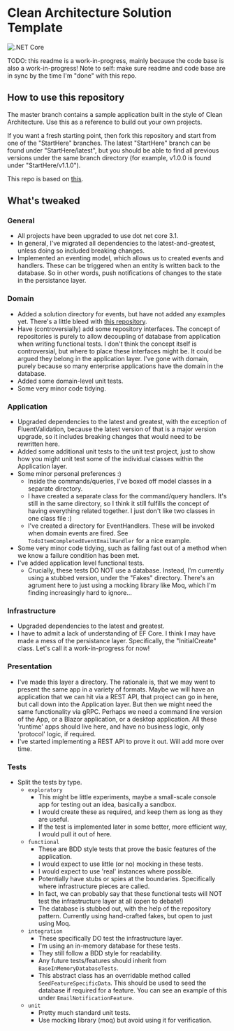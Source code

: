 # Clean Architecture Solution Template

![.NET Core](https://github.com/bcraig83/CleanArchitecture/workflows/.NET%20Core/badge.svg)

TODO: this readme is a work-in-progress, mainly because the code base is also a work-in-progress! Note to self: make sure readme and code base are in sync by the time I'm "done" with this repo.

## How to use this repository

The master branch contains a sample application built in the style of Clean Architecture. Use this as a reference to build out your own projects.

If you want a fresh starting point, then fork this repository and start from one of the "StartHere" branches. The latest "StartHere" branch can be found under "StartHere/latest", but you should be able to find all previous versions under the same branch directory (for example, v1.0.0 is found under "StartHere/v1.1.0").

This repo is based on [this](https://github.com/jasontaylordev/CleanArchitecture).

## What's tweaked

### General

- All projects have been upgraded to use dot net core 3.1.
- In general, I've migrated all dependencies to the latest-and-greatest, unless doing so included breaking changes.
- Implemented an eventing model, which allows us to created events and handlers. These can be triggered when an entity is written back to the database. So in other words, push notifications of changes to the state in the persistance layer.

### Domain

- Added a solution directory for events, but have not added any examples yet. There's a little bleed with [this repository](https://github.com/ardalis/CleanArchitecture).
- Have (controversially) add some repository interfaces. The concept of repositories is purely to allow decoupling of database from application when writing functional tests. I don't think the concept itself is controversial, but where to place these interfaces might be. It could be argued they belong in the application layer. I've gone with domain, purely because so many enterprise applications have the domain in the database. 
- Added some domain-level unit tests.
- Some very minor code tidying.

### Application

- Upgraded dependencies to the latest and greatest, with the exception of FluentValidation, because the latest version of that is a major version upgrade, so it includes breaking changes that would need to be rewritten here.
- Added some additional unit tests to the unit test project, just to show how you might unit test some of the individual classes within the Application layer.
- Some minor personal preferences :)
    - Inside the commands/queries, I've boxed off model classes in a separate directory.
    - I have created a separate class for the command/query handlers. It's still in the same directory, so I think it still fulfills the concept of having everything related together. I just don't like two classes in one class file :)
    - I've created a directory for EventHandlers. These will be invoked when domain events are fired. See `TodoItemCompletedEventEmailHandler` for a nice example.
- Some very minor code tidying, such as failing fast out of a method when we know a failure condition has been met.
- I've added application level functional tests.
    - Crucially, these tests DO NOT use a database. Instead, I'm currently using a stubbed version, under the "Fakes" directory. There's an agrument here to just using a mocking library like Moq, which I'm finding increasingly hard to ignore...

### Infrastructure

- Upgraded dependencies to the latest and greatest.
- I have to admit a lack of understanding of EF Core. I think I may have made a mess of the persistance layer. Specifically,  the "InitialCreate" class. Let's call it a work-in-progress for now! 

### Presentation

- I've made this layer a directory. The rationale is, that we may went to present the same app in a variety of formats. Maybe we will have an application that we can hit via a REST API, that project can go in here, but call down into the Application layer. But then we might need the same functionality via gRPC. Perhaps we need a command line version of the App, or a Blazor application, or a desktop application. All these 'runtime' apps should live here, and have no business logic, only 'protocol' logic, if required.
- I've started implementing a REST API to prove it out. Will add more over time.

### Tests

- Split the tests by type.
    - `exploratory`
        - This might be little experiments, maybe a small-scale console app for testing out an idea, basically a sandbox.
        - I would create these as required, and keep them as long as they are useful.
        - If the test is implemented later in some better, more efficient way, I would pull it out of here.
    - `functional`
        - These are BDD style tests that prove the basic features of the application.
        - I would expect to use little (or no) mocking in these tests.
        - I would expect to use 'real' instances where possible.
        - Potentially have stubs or spies at the boundaries. Specifically where infrastructure pieces are called.
        - In fact, we can probably say that these functional tests will NOT test the infrastructure layer at all (open to debate!)
        - The database is stubbed out, with the help of the repository pattern. Currently using hand-crafted fakes, but open to just using Moq.
    - `integration`
        - These specifically DO test the infrastructure layer.
        - I'm using an in-memory database for these tests.
        - They still follow a BDD style for readability.
        - Any future tests/features should inherit from `BaseInMemoryDatabaseTests`.
        - This abstract class has an overridable method called `SeedFeatureSpecificData`. This should be used to seed the database if required for a feature. You can see an example of this under `EmailNotificationFeature`.
    - `unit`
        - Pretty much standard unit tests.
        - Use mocking library (moq) but avoid using it for verification.

